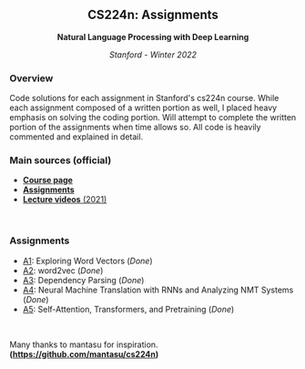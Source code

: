 <h2 align="center">CS224n: Assignments </h2>
<p align="center"><b>Natural Language Processing with Deep Learning</b></p>
<p align="center"><i>Stanford - Winter 2022</i></p>

### Overview
Code solutions for each assignment in Stanford's cs224n course.
While each assignment composed of a written portion as well, I placed heavy emphasis on solving the coding portion.
Will attempt to complete the written portion of the assignments when time allows so.
All code is heavily commented and explained in detail.

### Main sources (official)
* [**Course page**](http://web.stanford.edu/class/cs224n/index.html)
* [**Assignments**](http://web.stanford.edu/class/cs224n/index.html#schedule)
* [**Lecture videos** (2021)](https://www.youtube.com/playlist?list=PLoROMvodv4rOSH4v6133s9LFPRHjEmbmJ)

<br>

### Assignments

* [A1](a1): Exploring Word Vectors (_Done_)
* [A2](a2): word2vec (_Done_)
* [A3](a3): Dependency Parsing (_Done_)
* [A4](a4): Neural Machine Translation with RNNs and Analyzing NMT Systems (_Done_)
* [A5](a5): Self-Attention, Transformers, and Pretraining (_Done_)

<br>

Many thanks to mantasu for inspiration. **(https://github.com/mantasu/cs224n)**
